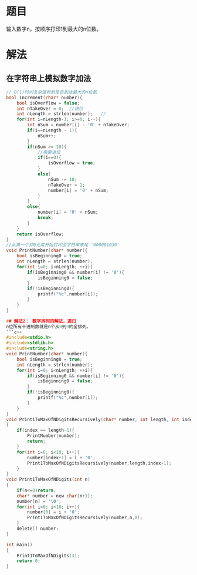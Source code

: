 # 题目
输入数字n，按顺序打印1到最大的n位数。


# 解法
## 在字符串上模拟数字加法


```c
// O(1)时间复杂度判断是否到达最大的n位数
bool Increment(char* number){
    bool isOverflow = false;
    int nTakeOver = 0;  //进位
    int nLength = strlen(number);   //
    for(int i=nLength-1; i>=0; i--){
        int nSum = number[i] - '0' + nTakeOver;
        if(i==nLength - 1){
            nSum++;
        }
        if(nSum >= 10){
            //需要进位
            if(i==0){
                isOverflow = true;
            }
            else{
                nSum -= 10;
                nTakeOver = 1;
                number[i] = '0' + nSum;
            }
        }
        else{
            number[i] = '0' + nSum;
            break;
        }
    }
    return isOverflow;
}
//从第一个非0元素开始打印至字符串末尾 '000001030'
void PrintNumber(char* number){
    bool isBeginning0 = true;
    int nLength = strlen(number);
    for(int i=0; i<nLength; ++i){
        if(isBeginning0 && number[i] != '0'){
            isBeginning0 = false;
        }
        if(!isBeginning0){
            printf("%c",number[i]);
        }
    }
}

## 解法2： 数字排列的解法，递归
n位所有十进制数就是n个从0到9的全排列。
```c++
#include<stdio.h>
#include<stdlib.h>
#include<string.h>
void PrintNumber(char* number){
    bool isBeginning0 = true;
    int nLength = strlen(number);
    for(int i=0; i<nLength; ++i){
        if(isBeginning0 && number[i] != '0'){
            isBeginning0 = false;
        }
        if(!isBeginning0){
            printf("%c",number[i]);
        }
    }
}
void Print1ToMaxOfNDigitsRecursively(char* number, int length, int index)
{
    if(index == length-1){
        PrintNumber(number);
        return;
    }
    for(int i=0; i<10; i++){
        number[index+1] = i + '0';
        Print1ToMaxOfNDigitsRecursively(number,length,index+1);
    }
}
void Print1ToMaxOfNDigits(int n)
{
    if(n<=0)return;
    char* number = new char[n+1];
    number[n] = '\0';
    for(int i=0; i<10; i++){
        number[0] = i + '0';
        Print1ToMaxOfNDigitsRecursively(number,n,0);
    }
    delete[] number;
}

int main()
{
    Print1ToMaxOfNDigits(3);
    return 0;
}

```